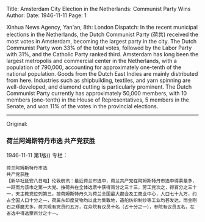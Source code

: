 Title: Amsterdam City Election in the Netherlands: Communist Party Wins
Author:
Date: 1946-11-11
Page: 1

Xinhua News Agency, Yan'an, 8th: London Dispatch: In the recent municipal elections in the Netherlands, the Dutch Communist Party (荷共) received the most votes in Amsterdam, becoming the largest party in the city. The Dutch Communist Party won 33% of the total votes, followed by the Labor Party with 31%, and the Catholic Party ranked third. Amsterdam has long been the largest metropolis and commercial center in the Netherlands, with a population of 790,000, accounting for approximately one-tenth of the national population. Goods from the Dutch East Indies are mainly distributed from here. Industries such as shipbuilding, textiles, and yarn spinning are well-developed, and diamond cutting is particularly prominent. The Dutch Communist Party currently has approximately 50,000 members, with 10 members (one-tenth) in the House of Representatives, 5 members in the Senate, and won 11% of the votes in the provincial elections.



<hr /> 

Original: 


### 荷兰阿姆斯特丹市选  共产党获胜

1946-11-11
第1版()
专栏：

    荷兰阿姆斯特丹市选
    共产党获胜
    【新华社延安八日电】伦敦航讯：最近荷兰市选中，荷兰共产党在阿姆斯特丹市选中得票最多，一跃而为该市之第一大党。按荷共在全体选票中获得百分之三十三，劳工党次之，得百分之三十一，天主教党位列第三。按荷姆斯特丹久为荷兰全国最大都会及工商业中心，人口七十九万，约占全国人口十分之一，荷属东印度货物均以此为集散地，造船纺织制纱等工业均甚发达，而金刚石之琢磨尤多。荷共现有党员约五万，在众院有议员十名（占十分之一），参院有议员五名，在省选中得选票百分之十一。
